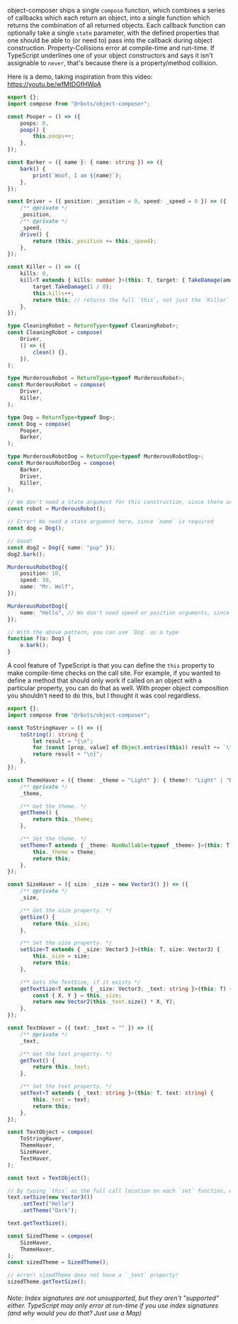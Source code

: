 object-composer ships a single `compose` function, which combines a series of callbacks which each return an object, into a single function which returns the combination of all returned objects. Each callback function can optionally take a single `state` parameter, with the defined properties that one should be able to (or need to) pass into the callback during  object construction. Property-Collisions error at compile-time and run-time. If TypeScript underlines one of your object constructors and says it isn't assignable to `never`, that's because there is a property/method collision.

Here is a demo, taking inspiration from this video: https://youtu.be/wfMtDGfHWpA

```ts
export {};
import compose from "@rbxts/object-composer";

const Pooper = () => ({
	poops: 0,
	poop() {
		this.poops++;
	},
});

const Barker = ({ name }: { name: string }) => ({
	bark() {
		print(`Woof, I am ${name}`);
	},
});

const Driver = ({ position: _position = 0, speed: _speed = 0 }) => ({
	/** @private */
	_position,
	/** @private */
	_speed,
	drive() {
		return (this._position += this._speed);
	},
});

const Killer = () => ({
	kills: 0,
	kill<T extends { kills: number }>(this: T, target: { TakeDamage(amount: number): void }) {
		target.TakeDamage(1 / 0);
		this.kills++;
		return this; // returns the full `this`, not just the `Killer` this
	},
});

type CleaningRobot = ReturnType<typeof CleaningRobot>;
const CleaningRobot = compose(
	Driver,
	() => ({
		clean() {},
	}),
);

type MurderousRobot = ReturnType<typeof MurderousRobot>;
const MurderousRobot = compose(
	Driver,
	Killer,
);

type Dog = ReturnType<typeof Dog>;
const Dog = compose(
	Pooper,
	Barker,
);

type MurderousRobotDog = ReturnType<typeof MurderousRobotDog>;
const MurderousRobotDog = compose(
	Barker,
	Driver,
	Killer,
);

// We don't need a state argument for this construction, since there are defaults for every property in Driver and Killer
const robot = MurderousRobot();

// Error! We need a state argument here, since `name` is required
const dog = Dog();

// Good!
const dog2 = Dog({ name: "pup" });
dog2.bark();

MurderousRobotDog({
	position: 10,
	speed: 30,
	name: "Mr. Wolf",
});

MurderousRobotDog({
	name: "Hello", // We don't need speed or position arguments, since those have defaults
});

// With the above pattern, you can use `Dog` as a type
function f(o: Dog) {
	o.bark();
}
```

A cool feature of TypeScript is that you can define the `this` property to make compile-time checks on the call site. For example, if you wanted to define a method that should only work if called on an object with a particular property, you can do that as well. With proper object composition you shouldn't need to do this, but I thought it was cool regardless.

```ts
export {};
import compose from "@rbxts/object-composer";

const ToStringHaver = () => ({
	toString(): string {
		let result = "{\n";
		for (const [prop, value] of Object.entries(this)) result += `\t${prop}: ${value},\n`;
		return result + "\n}";
	},
});

const ThemeHaver = ({ theme: _theme = "Light" }: { theme?: "Light" | "Dark" }) => ({
	/** @private */
	_theme,

	/** Get the theme. */
	getTheme() {
		return this._theme;
	},

	/** Set the theme. */
	setTheme<T extends { _theme: NonNullable<typeof _theme> }>(this: T, theme: NonNullable<typeof _theme>) {
		this._theme = theme;
		return this;
	},
});

const SizeHaver = ({ size: _size = new Vector3() }) => ({
	/** @private */
	_size,

	/** Get the size property. */
	getSize() {
		return this._size;
	},

	/** Set the size property. */
	setSize<T extends { _size: Vector3 }>(this: T, size: Vector3) {
		this._size = size;
		return this;
	},

	/** Gets the TextSize, if it exists */
	getTextSize<T extends { _size: Vector3; _text: string }>(this: T) {
		const { X, Y } = this._size;
		return new Vector2(this._text.size() * X, Y);
	},
});

const TextHaver = ({ text: _text = "" }) => ({
	/** @private */
	_text,

	/** Get the text property. */
	getText() {
		return this._text;
	},

	/** Set the text property. */
	setText<T extends { _text: string }>(this: T, text: string) {
		this._text = text;
		return this;
	},
});

const TextObject = compose(
	ToStringHaver,
	ThemeHaver,
	SizeHaver,
	TextHaver,
);

const text = TextObject();

// By typing `this` as the full call location on each `set` function, we can chain!
text.setSize(new Vector3())
	.setText("Hello")
	.setTheme("Dark");

text.getTextSize();

const SizedTheme = compose(
	SizeHaver,
	ThemeHaver,
);
const sizedTheme = SizedTheme();

// error! sizedTheme does not have a `_text` property!
sizedTheme.getTextSize();
```

###### Note: Index signatures are not unsupported, but they aren't "supported" either. TypeScript may only error at run-time if you use index signatures (and why would you do that? Just use a Map)
